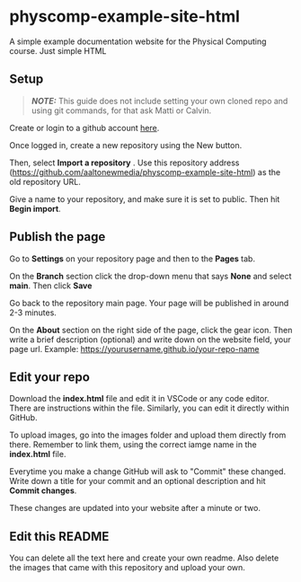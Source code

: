 # physcomp-example-site-html

A simple example documentation website for the Physical Computing course. Just simple HTML

## Setup

> **_NOTE:_** This guide does not include setting your own cloned repo and using git commands, for that ask Matti or Calvin.

Create or login to a github account [here](https://github.com/login).

Once logged in, create a new repository using the New button.

Then, select **Import a repository**
.
Use this repository address (https://github.com/aaltonewmedia/physcomp-example-site-html) as the old repository URL.

Give a name to your repository, and make sure it is set to public. Then hit **Begin import**.

## Publish the page

Go to **Settings** on your repository page and then to the **Pages** tab.

On the **Branch** section click the drop-down menu that says **None** and select **main**. Then click **Save**

Go back to the repository main page. Your page will be published in around 2-3 minutes.

On the **About** section on the right side of the page, click the gear icon. Then write a brief description (optional) and write down on the website field, your page url. Example: https://yourusername.github.io/your-repo-name

## Edit your repo

Download the **index.html** file and edit it in VSCode or any code editor. There are instructions within the file. Similarly, you can edit it directly within GitHub.

To upload images, go into the images folder and upload them directly from there. Remember to link them, using the correct iamge name in the **index.html** file.

Everytime you make a change GitHub will ask to "Commit" these changed. Write down a title for your commit and an optional description and hit **Commit changes**.

These changes are updated into your website after a minute or two.

## Edit this README

You can delete all the text here and create your own readme. Also delete the images that came with this repository and upload your own.
